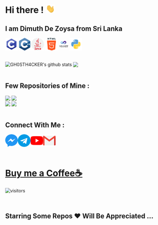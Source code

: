 # **Hi there !** <img src="https://github.com/GH0STH4CKER/GH0STH4CKER/blob/main/Assets/Hi.gif" width="29px">

<h2>I am Dimuth De Zoysa from Sri Lanka </h2>
<div id="langs">
<img align="center" src="https://github.com/GH0STH4CKER/GH0STH4CKER/blob/main/Assets/c-programming.svg" width="8%"/>
<img align="center" src="https://github.com/GH0STH4CKER/GH0STH4CKER/blob/main/Assets/c.svg" width="7%"/>
  <img align="center" src="https://github.com/GH0STH4CKER/GH0STH4CKER/blob/main/Assets/java.png" width="8%"/>
<img align="center" src="https://github.com/GH0STH4CKER/GH0STH4CKER/blob/main/Assets/html-5.svg" width="8%"/>
<img align="center" src="https://github.com/GH0STH4CKER/GH0STH4CKER/blob/main/Assets/vbnet.png" width="6%"/>
<img align="center" src="https://github.com/GH0STH4CKER/GH0STH4CKER/blob/main/Assets/python.svg" width="8%"/>
</div>
<br>&nbsp;
<div id="stats">
<img align="center" src="https://github-readme-stats.vercel.app/api?username=GH0STH4CKER&show_icons=true&theme=dark&line_height=27" alt="GH0STH4CKER's github stats"/>
<img align="center" src="https://github-readme-stats.vercel.app/api/top-langs/?username=GH0STH4CKER&theme=dark&hide_langs_below=1" />
</div>
</br>
<h2>Few Repositories of Mine :</h2>
<div id="two_repo">
<a href="https://github.com/GH0STH4CKER/youtube_video_downloader" ><img align="center" src="https://github-readme-stats.vercel.app/api/pin/?username=GH0STH4CKER&repo=youtube_video_downloader&theme=dark"></a>
<a href="https://github.com/GH0STH4CKER/QR-monkey" ><img align="center" src="https://github-readme-stats.vercel.app/api/pin/?username=GH0STH4CKER&repo=QR-monkey&theme=dark" ></a>
</div>
<div id="two repo">
<a href="https://github.com/GH0STH4CKER/TorrentSearch-Download" ><img align="center" src="https://github-readme-stats.vercel.app/api/pin/?username=GH0STH4CKER&repo=TorrentSearch-Download&theme=dark" /></a>
<a href="https://github.com/GH0STH4CKER/Lan_IP_Scanner" ><img align="center" src="https://github-readme-stats.vercel.app/api/pin/?username=GH0STH4CKER&repo=Lan_IP_Scanner&theme=dark" /></a>
</div>
</br>
<h2>Connect With Me :</h2>
<div id="links">
<a href="https://m.me/dimuth92">
  <img align="left" alt="Messenger" width="8%" src="https://github.com/GH0STH4CKER/GH0STH4CKER/blob/main/Assets/messenger.svg" />
</a> &nbsp;&nbsp;
<a href="https://t.me/Dimuth92">
  <img align="left" alt="Telegram" width="8%" src="https://github.com/GH0STH4CKER/GH0STH4CKER/blob/main/Assets/telegram.svg" />
</a> &nbsp;&nbsp;
<a href="https://www.youtube.com/c/DimuthSakyaDeZoysa92">
  <img align="left" alt="Youtube" width="8%" src="https://github.com/GH0STH4CKER/GH0STH4CKER/blob/main/Assets/youtube.svg" />
</a> &nbsp;&nbsp;
<a href="mailto:dimuthdezoysa@gmail.com">
  <img align="left" alt="Gmail" width="8%" src="https://github.com/GH0STH4CKER/GH0STH4CKER/blob/main/Assets/gmail.svg" />
</a></div>                                                                                                                     

&nbsp;</br></br>
# [Buy me a Coffee☕](https://www.buymeacoffee.com/dimuthdezoysa) 
![visitors](https://visitor-badge.laobi.icu/badge?page_id=GH0STH4CKER.visitor-badge)

</br>
<h2> Starring Some Repos ❤️ Will Be Appreciated ...  </h2>
